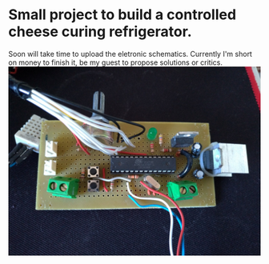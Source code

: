 # Small project to build a controlled cheese curing refrigerator.
Soon will take time to upload the eletronic schematics.
Currently I'm short on money to finish it, be my guest to propose solutions or critics.
![](electronics.jpg)
